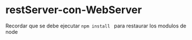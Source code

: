 # restServer-con-WebServer

Recordar que se debe ejecutar  ```npm install ``` para restaurar los modulos de node
